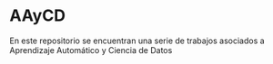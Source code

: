 # AAyCD
En este repositorio se encuentran una serie de trabajos asociados a Aprendizaje Automático y Ciencia de Datos
